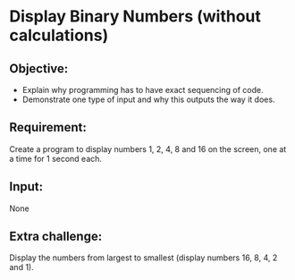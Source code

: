 # Display Binary Numbers (without calculations)

## Objective:

- Explain why programming has to have exact sequencing of code.
- Demonstrate one type of input and why this outputs the way it does.


## Requirement:

Create a program to display numbers 1, 2, 4, 8 and 16 on the screen, one at a time for 1 second each.

## Input:

None

## Extra challenge:
Display the numbers from largest to smallest (display numbers 16, 8, 4, 2 and 1).

